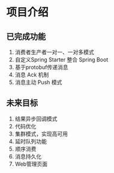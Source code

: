 # 项目介绍

## 已完成功能

1. 消费者生产者一对一、一对多模式
2. 自定义Spring Starter 整合 Spring Boot
3. 基于protobuf传递消息
4. 消息 Ack 机制
5. 消息主动 Push 模式

## 未来目标

1. 结果异步回调模式
2. 代码优化
3. 集群模式，实现高可用
4. 延时队列功能
5. 顺序消费
6. 消息持久化
7. Web管理页面